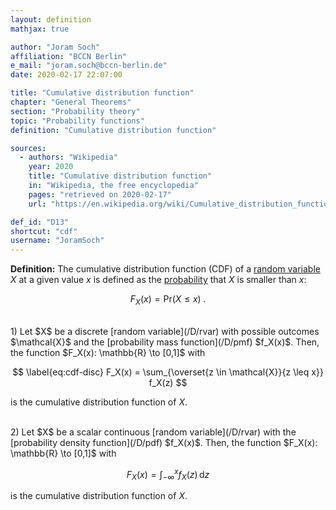 ```yaml
---
layout: definition
mathjax: true

author: "Joram Soch"
affiliation: "BCCN Berlin"
e_mail: "joram.soch@bccn-berlin.de"
date: 2020-02-17 22:07:00

title: "Cumulative distribution function"
chapter: "General Theorems"
section: "Probability theory"
topic: "Probability functions"
definition: "Cumulative distribution function"

sources:
  - authors: "Wikipedia"
    year: 2020
    title: "Cumulative distribution function"
    in: "Wikipedia, the free encyclopedia"
    pages: "retrieved on 2020-02-17"
    url: "https://en.wikipedia.org/wiki/Cumulative_distribution_function#Definition"

def_id: "D13"
shortcut: "cdf"
username: "JoramSoch"
---
```



**Definition:** The cumulative distribution function (CDF) of a [random variable](/D/rvar) $X$ at a given value $x$ is defined as the [probability](/D/prob) that $X$ is smaller than $x$:

$$ \label{eq:cdf}
F_X(x) = \mathrm{Pr}(X \leq x) \; .
$$

<br>
1) Let $X$ be a discrete [random variable](/D/rvar) with possible outcomes $\mathcal{X}$ and the [probability mass function](/D/pmf) $f_X(x)$. Then, the function $F_X(x): \mathbb{R} \to [0,1]$ with

$$ \label{eq:cdf-disc}
F_X(x) = \sum_{\overset{z \in \mathcal{X}}{z \leq x}} f_X(z)
$$

is the cumulative distribution function of $X$.

<br>
2) Let $X$ be a scalar continuous [random variable](/D/rvar) with the [probability density function](/D/pdf) $f_X(x)$. Then, the function $F_X(x): \mathbb{R} \to [0,1]$ with

$$ \label{eq:cdf-cont}
F_X(x) = \int_{-\infty}^{x} f_X(z) \, \mathrm{d}z
$$

is the cumulative distribution function of $X$.